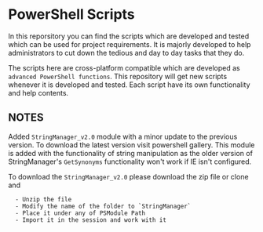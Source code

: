 # PowerShell Scripts
In this reporsitory you can find the scripts which are developed and tested which can be used for project requirements. It is majorly developed to help administrators to cut down the tedious and day to day tasks that they do.

The scripts here are cross-platform compatible which are developed as `advanced PowerShell functions`. This repository will get new scripts whenever it is developed and tested. Each script have its own functionality and help contents.

## NOTES
Added `StringManager_v2.0` module with a minor update to the previous version. To download the latest version visit powershell gallery.
This module is added with the functionality of string manipulation as the older version of StringManager's `GetSynonyms` functionality
won't work if IE isn't configured. 
 
 To download the `StringManager_v2.0` please download the zip file or clone and
 
      - Unzip the file
      - Modify the name of the folder to `StringManager`
      - Place it under any of PSModule Path
      - Import it in the session and work with it
